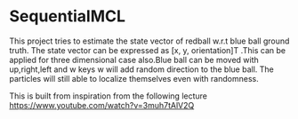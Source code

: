 # SequentialMCL

This project tries to estimate the state vector of redball w.r.t blue ball ground truth. The state vector can be expressed as [x, y, orientation]T .This can be applied for three dimensional case also.Blue ball can be moved with up,right,left and w keys w will add random direction to the blue ball. The particles will still  able to localize themselves even with randomness.

This is built from inspiration from the following lecture https://www.youtube.com/watch?v=3muh7tAlV2Q
